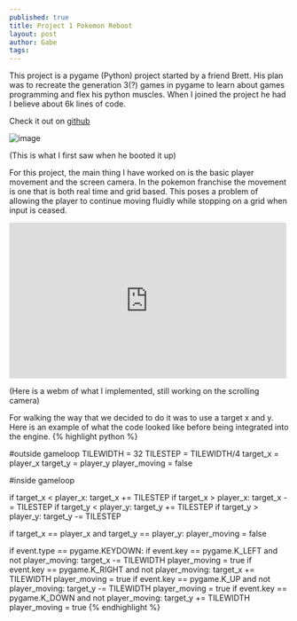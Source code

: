 ```yaml
---
published: true
title: Project 1 Pokemon Reboot
layout: post
author: Gabe
tags:
---
```


This project is a pygame (Python) project started by a friend Brett. His plan was to recreate the generation 3(?) games in pygame to learn about games programming and flex his python muscles. When I joined the project he had I believe about 6k lines of code.

Check it out on [github](https://github.com/B1anky/Pokemon-Game)

![image](https://31.media.tumblr.com/d7f384cf0638331fa0b1f3ef3c550302/tumblr_inline_nj0urrFyvy1r786p5.png)

(This is what I first saw when he booted it up)

For this project, the main thing I have worked on is the basic player movement and the screen camera. In the pokemon franchise the movement is one that is both real time and grid based. This poses a problem of allowing the player to continue moving fluidly while stopping on a grid when input is ceased.&nbsp;

<iframe width="500" height="281" id="youtube_iframe" src="https://www.youtube.com/embed/XyLFcIKnzLg?feature=oembed&amp;enablejsapi=1&amp;origin=https://safe.txmblr.com&amp;wmode=opaque" frameborder="0"></iframe>

(Here is a webm of what I implemented, still working on the scrolling camera)

For walking the way that we decided to do it was to use a target x and y. Here is an example of what the code looked like before being integrated into the engine. 
{% highlight python %}

#outside gameloop
TILEWIDTH = 32
TILESTEP = TILEWIDTH/4
target_x = player_x
target_y = player_y
player_moving = false

#inside gameloop

if target_x < player_x:
	target_x += TILESTEP
if target_x > player_x:
	target_x -= TILESTEP
if target_y < player_y:
	target_y += TILESTEP
if target_y > player_y:
	target_y -= TILESTEP

if target_x == player_x and target_y == player_y:
	player_moving = false

if event.type == pygame.KEYDOWN:
		if event.key == pygame.K_LEFT and not player_moving:
			target_x -= TILEWIDTH
			player_moving = true
		if event.key == pygame.K_RIGHT and not player_moving:
			target_x += TILEWIDTH
			player_moving = true
		if event.key == pygame.K_UP and not player_moving:
			target_y -= TILEWIDTH
			player_moving = true
		if event.key == pygame.K_DOWN and not player_moving:
			target_y += TILEWIDTH
			player_moving = true
{% endhighlight %}